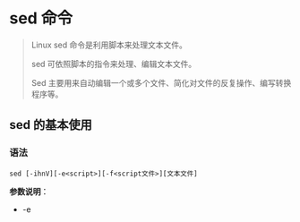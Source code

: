 # sed 命令

> Linux sed 命令是利用脚本来处理文本文件。
>
> sed 可依照脚本的指令来处理、编辑文本文件。
>
> Sed 主要用来自动编辑一个或多个文件、简化对文件的反复操作、编写转换程序等。
>



## sed 的基本使用

### 语法

```shell
sed [-ihnV][-e<script>][-f<script文件>][文本文件]
```

**参数说明**：

- -e<script>或--expression=<script> 以选项中指定的==script==(脚本)来处理输入的文本文件。
- -f<script文件>或--file=<script文件> 以选项中指定的==script文件==(脚本文件)来处理输入的文本文件。
- -i 直接修改文件。
- -h或--help 显示帮助。
- -n或--quiet或--silent 仅显示script处理后的结果。
- -V或--version 显示版本信息。

**动作说明**：

- a  新增， a 的后面可以接字串，而这些字串会在新的一行出现(目前的下一行)～
- c  取代， c 的后面可以接字串，这些字串可以取代 n1,n2 之间的行！
- d  删除，因为是删除啊，所以 d 后面通常不接任何东东；
- i  插入， i 的后面可以接字串，而这些字串会在新的一行出现(目前的上一行)；
- p  打印，亦即将某个选择的数据印出。通常 p 会与参数 sed -n 一起运行～
- s  取代，可以直接进行取代的工作哩！通常这个 s 的动作可以搭配正规表示法！例如 1,20s/old/new/g 就是啦！

### 实例

我们先创建一个 **testfile** 文件，内容如下：

```shell
[root@localhost sedtest]# cat testfile 
HELLO LINUX!  
Linux is a free unix-type opterating system.  
This is a linux testfile!  
Linux test 
Google
Taobao
Runoob
Tesetfile
Wiki
```

在 **testfile** 文件的第四行后添加一行，并将结果输出到标准输出，在命令行提示符下输入如下命令：

```shell
sed -e '4a\newLine' testfile 
```

使用 **sed** 命令后，输出结果如下：

```shell
[root@localhost sedtest]# sed -e '4a\newLine' testfile 
HELLO LINUX!  
Linux is a free unix-type opterating system.  
This is a linux testfile!  
Linux test 
newLine
Google
Taobao
Runoob
Tesetfile
Wiki
```

#### 以行为单位的新增/删除

将 **testfile** 的内容列出并且列印行号，同时，请将第 2~5 行删除！

```shell
$ nl testfile | sed '2,5d'
     1  HELLO LINUX!  
     6  Taobao
     7  Runoob
     8  Tesetfile
     9  Wiki
```

sed 的动作为 **2,5d**，那个 **d** 是删除的意思，因为删除了 2-5 行，所以显示的数据就没有 2-5 行了， 另外，原本应该是要下达 sed -e 才对，但没有 -e 也是可以的，同时也要注意的是， sed 后面接的动作，请务必以 **'...'** 两个单引号括住！

只要删除第 2 行：

```shell
$ nl testfile | sed '2d' 
     1  HELLO LINUX!  
     3  This is a linux testfile!  
     4  Linux test 
     5  Google
     6  Taobao
     7  Runoob
     8  Tesetfile
     9  Wiki
```

要删除第 3 到最后一行：

```shell
$ nl testfile | sed '3,$d' 
     1  HELLO LINUX!  
     2  Linux is a free unix-type opterating system.  
```

在第二行后(即加在第三行) 加上**drink tea?** 字样：

```shell
$ nl testfile | sed '2a drink tea'
     1  HELLO LINUX!  
     2  Linux is a free unix-type opterating system.  
drink tea
     3  This is a linux testfile!  
     4  Linux test 
     5  Google
     6  Taobao
     7  Runoob
     8  Tesetfile
     9  Wiki
```

如果是要在第二行前，命令如下：

```shell
$ nl testfile | sed '2i drink tea' 
     1  HELLO LINUX!  
drink tea
     2  Linux is a free unix-type opterating system.  
     3  This is a linux testfile!  
     4  Linux test 
     5  Google
     6  Taobao
     7  Runoob
     8  Tesetfile
     9  Wiki
```

如果是要增加两行以上，在第二行后面加入两行字，例如 **Drink tea or .....** 与 **drink beer?**

```shell
$ nl testfile | sed '2a Drink tea or ......\
drink beer ?'

1  HELLO LINUX!  
     2  Linux is a free unix-type opterating system.  
Drink tea or ......
drink beer ?
     3  This is a linux testfile!  
     4  Linux test 
     5  Google
     6  Taobao
     7  Runoob
     8  Tesetfile
     9  Wiki
```

每一行之间都必须要以反斜杠 **==\\==** 来进行新行标记。上面的例子中，我们可以发现在第一行的最后面就有 **==\\==** 存在。

#### 以行为单位的替换与显示

将第 **2-5** 行的内容取代成为 **No 2-5 number** 呢？

```shell
$ nl testfile | sed '2,5c No 2-5 number'
     1  HELLO LINUX!  
No 2-5 number
     6  Taobao
     7  Runoob
     8  Tesetfile
     9  Wiki
```

透过这个方法我们就能够将数据整行取代了。

仅列出 testfile 文件内的第 5-7 行：

```shell
$ nl testfile | sed -n '5,7p'
     5  Google
     6  Taobao
     7  Runoob
```

可以透过这个 sed 的以行为单位的显示功能， 就能够将某一个文件内的某些行号选择出来显示。

#### 数据的搜寻并显示

搜索 testfile 有 **oo** 关键字的行:

```shell
$ nl testfile | sed -n '/oo/p'
     5  Google
     7  Runoob
```

如果 root 找到，除了输出所有行，还会输出匹配行。

#### 数据的搜寻并删除

删除 testfile 所有包含 **oo** 的行，其他行输出

```shell
$ nl testfile | sed  '/oo/d'
     1  HELLO LINUX!  
     2  Linux is a free unix-type opterating system.  
     3  This is a linux testfile!  
     4  Linux test 
     6  Taobao
     8  Tesetfile
     9  Wiki
```

#### 数据的搜寻并执行命令

搜索 testfile，找到 **oo** 对应的行，执行后面花括号中的一组命令，每个命令之间用分号分隔，这里把 **oo** 替换为 **kk**，再输出这行：

```shell
$ nl testfile | sed -n '/oo/{s/oo/kk/;p;q}'  
     5  Gkkgle
```

最后的 **q** 是退出，即执行过一次 sed 命令后就结束，不再进入循环。

#### 数据的查找与替换

除了整行的处理模式之外， sed 还可以用行为单位进行部分数据的查找与替换<。

sed 的查找与替换的与 **vi** 命令类似，语法格式如下：

```shell
sed 's/要被取代的字串/新的字串/g'
```

将 testfile 文件中==每行第一次==出现的 oo 用字符串 kk 替换，然后将该文件内容输出到标准输出:

```shell
sed -e 's/oo/kk/' testfile
```

**g** 标识符表示全局查找替换，使 sed 对文件中所有符合的字符串都被替换，修改后内容会到标准输出，不会修改原文件：

```shell
sed -e 's/oo/kk/g' testfile
```

选项 **i** 使 sed 修改文件:

```shell
sed -i 's/oo/kk/g' testfile
```

批量操作当前目录下以 **test** 开头的文件：

```shell
sed -i 's/oo/kk/g' ./test*
```

接下来我们使用  ip 命令查询 IP：

```shell
$ ip a s eth0
2: eth0: <BROADCAST,MULTICAST,UP,LOWER_UP> mtu 1500 qdisc pfifo_fast state UP qlen 1000
    link/ether 00:0c:29:12:1d:e0 brd ff:ff:ff:ff:ff:ff
    inet 172.16.100.22/24 brd 172.16.100.255 scope global eth0
    inet6 fe80::20c:29ff:fe12:1de0/64 scope link 
       valid_lft forever preferred_lft forever
```

本机的 ip 是 172.16.100.22

先只显示存在 IP 的一行：

```shell
$ ip a s eth0 | sed -n '/inet /p'
    inet 172.16.100.22/24 brd 172.16.100.255 scope global eth0
```

注意，单引号里面 ==inet 后面有空格==

接下来则是删除后续的部分以及前面的 inet：

```shell
$ ip a s eth0 | sed -n '/inet /{s/brd.*$//;s/inet //;p}'
    172.16.100.22/24
```

#### 多点编辑

一条 sed 命令，删除 testfile 第三行到末尾的数据，并把 HELLO 替换为 RUNOOB :

```shell
$ nl testfile | sed -e '3,$d' -e 's/HELLO/RUNOOB/'
     1  RUNOOB LINUX!  
     2  Linux is a free unix-type opterating system.  
```

-e 表示多点编辑，第一个编辑命令删除 testfile 第三行到末尾的数据，第二条命令搜索 HELLO 替换为 RUNOOB。

#### 直接修改文件内容(危险动作)

sed 可以直接修改文件的内容，不必使用管道命令或数据流重导向！ 不过，由于这个动作会直接修改到原始的文件，所以请你千万不要随便拿系统配置来测试！ 我们还是使用文件 regular_express.txt 文件来测试看看吧！

regular_express.txt 文件内容如下：

```shell
$ cat regular_express.txt 
runoob.
google.
taobao.
facebook.
zhihu-
weibo-
```

利用 sed 将 regular_express.txt 内每一行结尾若为 . 则换成 !

```shell
$ sed -i 's/\.$/\!/g' regular_express.txt
$ cat regular_express.txt 
runoob!
google!
taobao!
facebook!
zhihu-
weibo-
```

利用 sed 直接在 regular_express.txt 最后一行加入 **# This is a test**:

```shell
$ sed -i '$a # This is a test' regular_express.txt
$ cat regular_express.txt 
runoob!
google!
taobao!
facebook!
zhihu-
weibo-
# This is a test
```

由于 $ 代表的是最后一行，而 a 的动作是新增，因此该文件最后新增 **# This is a test**！

sed 的 **-i** 选项可以直接修改文件内容，这功能非常有帮助！举例来说，如果你有一个 100 万行的文件，你要在第 100 行加某些文字，此时使用 vim 可能会疯掉！因为文件太大了！那怎办？就利用 sed 啊！透过 sed 直接修改/取代的功能，你甚至不需要使用 vim 去修订！



#### 追加行的说明

```shell
sed -e 4a\newline testfile
```

a 动作是在匹配的行之后追加字符串，追加的字符串中可以包含换行符（实现追加多行的情况）。

追加一行的话前后都不需要添加换行符 **\n**，只有追加多行时在行与行之间才需要添加换行符(最后一行最后也无需添加，添加的话会多出一个空行)。

man sed 信息：

```shell
Append text, which has each embedded newline preceded by a backslash.
```

例如：

4 行之后添加一行：

```shell
sed -e '4 a newline' testfile
```

4 行之后追加 2 行：

```shell
sed -e '4 a newline\nnewline2' testfile
```

4 行之后追加 3 行(2 行文字和 1 行空行)

```shell
sed -e '4 a newline\nnewline2\n' testfile
```

4 行之后追加 1 行空行：

```shell
#错误：sed -e '4 a \n' testfile
sed -e '4 a \ ' testfile 实际上
```

**实际上是插入了一个含有一个空格的行**

**添加空行：**

```shell
# 可以添加一个完全为空的空行
sed '4 a \\'

# 可以添加两个完全为空的空行
sed '4 a \\n'
```



## sed 的高级使用



**首先需要理解下 sed 的运行机制，sed 具有两个数据缓存区，一个所谓 pattern 区，一个所谓 hold 区，一行数据过来在 pattern 区执行 sed 处理命令，然后默认输出 pattern 区的内容（除非 -n 消除自动打印），然后会清空 pattern 区（默认），进行下一行数据操作（下一次循环）。hold 区可以在循环间保持住本区数据不删除，sed 的一些命令可以在 pattern 区和 hold 区之间 move data。**

**图解**

![img](https://gitee.com/Ming000706/screenshot/raw/master/img/sed/image-20220414165909.png)

### 多行命令的使用

**动作说明（注意，以下命令都为大写）：**

- N  将数据流中的下一行加进来创建一个多行组来处理
- D  删除多行组中的一行
- P  打印多行组中的一行



#### N 多行操作命令

> N 命令会将下一行文本内容添加到 pattern 区已有数据之后（之间用换行符分隔），从而使前后两个文本行同时位于 pattern 区中，sed 命令会将这两行数据当成一行来处理。
>

##### 实例1

```shell
[root@localhost sedtest]# cat test 
This is the header line.
This is the first data line.
This is the second data line.
This is the last line.
[root@localhost sedtest]# sed '/first/{N;s/\n/ /}' test 
This is the header line.
This is the first data line. This is the second data line.
This is the last line.
```

在这个例子中，sed 命令查找含有单词 first 的那行文本。找到该行后，它会用 N 命令将下一行合并到那行，然后用替换命令 s 将换行符替换成空格。结果是，文本文件中的两行在 sed 的输出中成了一行。

##### 实例2

```shell
[root@localhost sedtest]# cat test2
On Tuesday, the Linux System
Administrator's group meeting will be held.
All System Administrators should attend.
Thank you for your attendance.
[root@localhost sedtest]# sed 'N;s/System.Administrator/Desktop User/' test2
On Tuesday, the Linux Desktop User's group meeting will be held.
All Desktop Users should attend.
Thank you for your attendance.
```

用 N 命令将发现第一个单词的那行和下一行合并后，即使短语内出现了换行，你仍然可以找到它，这是因为，替换命令在 System 和 Administrator 之间用了通配符（.）来匹配空格和换行符这两种情况。但当它匹配了换行符时，它就从字符串中删掉了换行符，导致两行合并成一行。这可能不是你想要的。

要解决这个问题，可以在 sed 脚本中用两个替换命令，一个用来匹配短语出现在多行中的情况，一个用来匹配短语出现在单行中的情况，比如：

```shell
[root@localhost ~]# sed 'N
> s/System\nAdministrator/Desktop\nUser/
> s/System Administrator/Desktop User/
> ' test2
On Tuesday, the Linux Desktop
User's group meeting will be held.
All Desktop Users should attend.
Thank you for your attendance.
```

#### D 多行删除命令

> sed 不仅提供了单行删除命令（d），也提供了多行删除命令 D，其作用是只删除 pattern 区中的第一行，也就是说，D 命令将 pattern 区中第一个换行符（包括换行符）之前的内容删除掉。
>

##### 实例1

```shell
[root@localhost sedtest]# sed 'N;/System\nAdministrator/D' test2
Administrator's group meeting will be held.
All System Administrators should attend.
Thank you for your attendance.
```

文本的第二行被 N 命令加到了 pattern 区，因此 sed 命令第一次匹配就是成功，而 D 命令会将 pattern 区中第一个换行符之前（也就是第一行）的数据删除，所以，得到了如上所示的结果。

##### 实例2

```shell
[root@localhost sedtest]# cat test3

This is the header line.
This is a data line.

This is the last line.
[root@localhost ~]# sed '/^$/{N;/header/D}' test3
This is the header line.
This is a data line.

This is the last line.
```

sed 会查找空白行，然后用 N 命令来将下一文本行添加到 pattern 区。此时如果 pattern 区的内容中含有单词 header，则 D 命令会删除 pattern 区中的第一行。

#### P 多行打印命令

> 同 d 和 D 之间的区别一样，P（大写）命令和单行打印命令 p（小写）不同，对于具有多行数据的 pattern 区来说，它只会打印 pattern 区中的第一行，也就是首个换行符之前的所有内容。
>

##### 实例

```shell
[root@localhost sedtest]# cat test4
aaa
bbb
ccc
ddd
eee
fff
```

![img](https://gitee.com/Ming000706/screenshot/raw/master/img/sed/image-20220415095237.png)![img](https://gitee.com/Ming000706/screenshot/raw/master/img/sed/image-20220415095320.png)




第一个 sed 命令，每次都使用 N 将下一行内容追加到 pattern 区内容的后面（用换行符间隔），也就是说，第一次时 pattern 区中的内容为 aaa\nbbb，但 P（大写） 命令的作用的打印换行符之前的内容，也就是 aaa，之后则是 sed 在自动输出功能输出 aaa 和 bbb（sed 命令会自动将 \n 输出为换行），依次类推，就输出了所看到的结果。

第二个 sed 命令，使用的是 p （小写）单行打印命令，它会将 pattern 区中的所有内容全部打印出来（\n 会自动输出为换行），因此，出现了看到的结果。



### sed 保持空间

**前面我们一直说，sed 命令处理的是 pattern 区中的内容，其实这里的 pattern 区，应称为==模式空间==。值得一提的是，模式空间并==不是== sed 命令保存文件的==唯一空间==。sed ==还有==另一块称为==保持空间==的缓冲区域，它可以用来临时存储一些数据，一般称作 hold 区。**

**动作说明：**

- h  将模式空间中的内容复制到保持空间
- H  将模式空间中的内容附加到保持空间
- g  将保持空间中的内容复制到模式空间
- G  将保持空间中的内容附加到模式空间
- x  交换模式空间和保持空间中的内容



> 通常，在使用 h 或 H 命令将字符串移动到保持空间后，最终还要用 g、G 或 x 命令将保存的字符串移回模式空间。保持空间最直接的作用是，一旦我们将模式空间中所有的文件复制到保持空间中，就可以清空模式空间来加载其他要处理的文本内容.

**图解 分析过程**

P : Pattern Space

H : Hold Space

蓝色 : Hold Space 中的数据

橙色 : Pattern Space 中的数据

![img](https://gitee.com/Ming000706/screenshot/raw/master/img/sed/image-20220415101652.png)



**test :**

```shell
[root@localhost sedtest]# cat test
This is the header line.
This is the first data line.
This is the second data line.
This is the last line.
```

#### 实例1: h，g 配合使用

```shell
[root@localhost sedtest]# sed -n 'h;g;p' test 
This is the header line.
This is the first data line.
This is the second data line.
This is the last line.
```

执行 h 后 pattern 区的内容与 hold 区的内容已经相同，再执行 g 其实是多此一举，p 输出的是 pattern 区的全部内容，然后默认执行一次 d 命令清空 pattern 区的全部内容，但不会操作 hold 区的内容，然后进行下一行数据操作（下一次循环）

**图解**

![img](https://gitee.com/Ming000706/screenshot/raw/master/img/sed/image-20220415113057.png)



#### 实例2: h，G 配合使用

```shell
[root@localhost sedtest]# sed -n 'h;G;p' test 
This is the header line.
This is the header line.
This is the first data line.
This is the first data line.
This is the second data line.
This is the second data line.
This is the last line.
This is the last line.
```

执行 h 后 pattern 区的内容与 hold 区的内容变得相同，再执行 G 命令，则输出的内容，相当于把 pattern 区的内容再复制一行放在下一行进行输出，只是在 hold 区中多了 执行前 pattern 区的数据，但是在下一次循环执行 g 命令后，之前 hold 区中有没有内容已经关系不大了，都会被第二次循环时 pattern 区中的内容所复制过去进行覆盖

**图解**

![img](https://gitee.com/Ming000706/screenshot/raw/master/img/sed/image-20220415113130.png)



#### 实例3: H，g 配合使用

```shell
[root@localhost sedtest]# sed -n 'H;g;p' test 

This is the header line.

This is the header line.
This is the first data line.

This is the header line.
This is the first data line.
This is the second data line.

This is the header line.
This is the first data line.
This is the second data line.
This is the last line.
```

**先看图解**

![img](https://gitee.com/Ming000706/screenshot/raw/master/img/sed/image-20220414093647.png)

hold 区中默认初始状态是为空，但是当最开始执行 H 命令将 pattern 区中的内容追加到 hold 区的时候，会追加到一个空行下面，我们权当 hold 区中默认有个空行就行了，而在执行完第一次循环后，hold 区中的内容是不会清除的，所以第二次追加输出会是上图所示，以此类推



#### 实例4: H，G 配合使用

```shell
[root@localhost sedtest]# sed -n 'H;G;p' test 
This is the header line.

This is the header line.
This is the first data line.

This is the header line.
This is the first data line.
This is the second data line.

This is the header line.
This is the first data line.
This is the second data line.
This is the last line.

This is the header line.
This is the first data line.
This is the second data line.
This is the last line.
```

这个空行可能会扰乱你的思路，**先看图解**

![img](https://gitee.com/Ming000706/screenshot/raw/master/img/sed/image-20220414095339.png)

**错误思路：**

为什么空行容易扰乱思路呢，因为可能有人直接看输出的时候，可能会将 **header 空行** 当成第一次循环的输出，**header second 空行** 当成第二次循环的输出，最后又多出四行最后还没空格，然后就蒙了

**正确思路：**

在 H;g 用法的每次循环结束输出的内容上多加一行当前循环 pattern 区开始读取的内容，如下图所示

![img](https://gitee.com/Ming000706/screenshot/raw/master/img/sed/image-20220414100653.png)

豁然开朗有木有



#### 实例5: x 的使用

```shell
[root@localhost sedtest]# seq 1 | sed -n "p;x;p;G;p"
1


1
```

**先看图解**

![img](https://gitee.com/Ming000706/screenshot/raw/master/img/sed/image-20220415105439.png)

配合 G 命令的简单使用，先输出了一次 pattern 区的内容，执行 x 命令后将 pattern 区的内容与 hold 区的内容交换后再输出，此时输出的是空行，而上一行的 “1” 是上一次的输出，再执行 G 命令把 hold 区的内容追加到 pattern 区中进行输出，输出的是 “空行和1”，前面的内容是前面已经输出的内容，最终输出这样的结果



### sed 改变指定流程

#### b 分支命令

通常，sed 程序的执行过程会从第一个脚本命令开始，一直执行到最后一个脚本命令（b 命令是个例外，它会强制 sed 返回到脚本的顶部，而不读取新的行）。sed 提供了 b 分支命令来改变命令脚本的执行流程，其结果与结构化编程类似。

b 分支命令基本格式为：

```shell
[address]b [label]
```

其中，address 参数决定了哪些行的数据会触发分支命令，label 参数定义了要跳转到的位置。

需要注意的是，如果没有加 label 参数，跳转命令会跳转到脚本的结尾，比如：

```shell
[root@localhost ~]# sed '{2,3b;s/This is/Is this/;s/line./test?/}' test
Is this the header test?
This is the first data line.
This is the second data line.
Is this the last test?
```

可以看到，因为 b 命令未指定 label 参数，因此数据流中的第2行和第3行并没有执行那两个替换命令。

如果我们不想直接跳到脚本的结尾，可以为 b 命令指定一个标签（也就是格式中的 label，最多为 7 个字符长度）。在使用此该标签时，要以冒号开始（比如 :label2），并将其放到要跳过的脚本命令之后。这样，当 sed 命令匹配并处理该行文本时，会跳过标签之前所有的脚本命令，但会执行标签之后的脚本命令。

比如说：

```shell
[root@localhost ~]# sed '{/first/b jump1;s/This is the/No jump on/
> :jump1
> s/This is the/Jump here on/}' test
No jump on header line
Jump here on first data line
No jump on second data line
No jump on last line
```

在这个例子中，如果文本行中出现了 first，程序的执行会直接跳到 jump1 标签之后的脚本行。如果分支命令的模式没有匹配，sed 会继续执行所有的脚本命令。

b 分支命令除了可以向后跳转，还可以向前跳转，例如：

```shell
[root@localhost ~]# echo "This, is, a, test, to, remove, commas." | sed -n '{
> :start
> s/,//1p
> /,/b start
> }'
This is, a, test, to, remove, commas.
This is a, test, to, remove, commas.
This is a test, to, remove, commas.
This is a test to, remove, commas.
This is a test to remove, commas.
This is a test to remove commas.
```

在这例子中，当缓冲区中的行内容中有逗号时，脚本命令就会一直循环执行，每次迭代都会删除文本中的第一个逗号，并打印字符串，直至内容中没有逗号。

#### t 测试命令

类似于 b 分支命令，t 命令也可以用来改变 sed 脚本的执行流程。t 测试命令会根据 s 替换命令的结果，如果匹配并替换成功，则脚本的执行会跳转到指定的标签；反之，t 命令无效。

测试命令使用与分支命令相同的格式：

```shell
[address]t [label]
```

跟分支命令一样，在没有指定标签的情况下，如果 s 命令替换成功，sed 会跳转到脚本的结尾（相当于不执行任何脚本命令）。例如：

```shell
[root@localhost ~]# sed '{
> s/first/matched/
> t
> s/This is the/No match on/
> }' test
No match on header line
This is the matched data line
No match on second data line
No match on last line
```

此例中，第一个替换命令会查找模式文本 first，如果匹配并替换成功，命令会直接跳过后面的替换命令；反之，如果第一个替换命令未能匹配成功，第二个替换命令就会被执行。

再举个例子：

```shell
[root@localhost ~]# echo "This, is, a, test, to, remove, commas. " | sed -n '{
> :start
> s/,//1p
> t start
> }'
This is, a, test, to, remove, commas.
This is a, test, to, remove, commas.
This is a test, to, remove, commas.
This is a test to, remove, commas.
This is a test to remove, commas.
This is a test to remove commas.
```



## 附: sed 的帮助文档

```shell
[root@localhost sedtest]# sed --help
用法: sed [选项]... {脚本(如果没有其他脚本)} [输入文件]...

  -n, --quiet, --silent
                 取消自动打印模式空间
  -e 脚本, --expression=脚本
                 添加“脚本”到程序的运行列表
  -f 脚本文件, --file=脚本文件
                 添加“脚本文件”到程序的运行列表
  --follow-symlinks
                 follow symlinks when processing in place; hard links
                 will still be broken.
  -i[SUFFIX], --in-place[=SUFFIX]
                 edit files in place (makes backup if extension supplied).
                 The default operation mode is to break symbolic and hard links.
                 This can be changed with --follow-symlinks and --copy.
  -c, --copy
                 use copy instead of rename when shuffling files in -i mode.
                 While this will avoid breaking links (symbolic or hard), the
                 resulting editing operation is not atomic.  This is rarely
                 the desired mode; --follow-symlinks is usually enough, and
                 it is both faster and more secure.
  -l N, --line-length=N
                 指定“l”命令的换行期望长度
  --posix
                 关闭所有 GNU 扩展
  -r, --regexp-extended
                 在脚本中使用扩展正则表达式
  -s, --separate
                 将输入文件视为各个独立的文件而不是一个长的连续输入
  -u, --unbuffered
                 从输入文件读取最少的数据，更频繁的刷新输出
      --help     打印帮助并退出
      --version  输出版本信息并退出

如果没有 -e, --expression, -f 或 --file 选项，那么第一个非选项参数被视为
sed脚本。其他非选项参数被视为输入文件，如果没有输入文件，那么程序将从标准
输入读取数据。
```





参考来源：[Linux sed 命令 | 菜鸟教程 (runoob.com)](https://www.runoob.com/linux/linux-comm-sed.html)

[Linux sed命令高级用法精讲 (biancheng.net)](http://c.biancheng.net/view/4056.html)

[sed之G、H、g、h使用 - fhefh - 博客园 (cnblogs.com)](https://www.cnblogs.com/fhefh/archive/2011/11/22/2259097.html)

